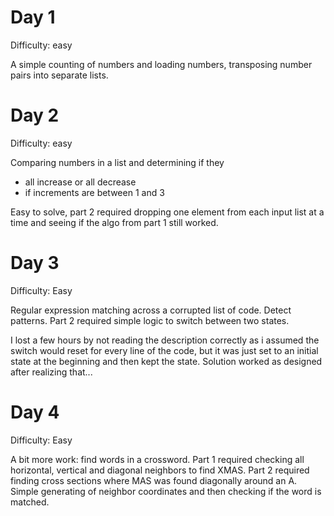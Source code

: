 # Day 1

Difficulty: easy

A simple counting of numbers and loading numbers, transposing number pairs into separate lists.

# Day 2

Difficulty: easy

Comparing numbers in a list and determining if they

-   all increase or all decrease
-   if increments are between 1 and 3

Easy to solve, part 2 required dropping one element from each input list at a time and seeing if the algo from part 1 still worked.

# Day 3

Difficulty: Easy

Regular expression matching across a corrupted list of code. Detect patterns. Part 2 required simple logic to switch between two states.

I lost a few hours by not reading the description correctly as i assumed the switch would reset for every line of the code, but it was just set to an initial state at the beginning and then kept the state. Solution worked as designed after realizing that...

# Day 4

Difficulty: Easy

A bit more work: find words in a crossword. Part 1 required checking all horizontal, vertical and diagonal neighbors to find XMAS. Part 2 required finding cross sections where MAS was found diagonally around an A. Simple generating of neighbor coordinates and then checking if the word is matched.

